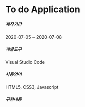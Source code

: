 # To do Application

##### 제작기간

2020-07-05 ~ 2020-07-08

##### 개발도구

Visual Studio Code

##### 사용언어

HTML5, CSS3, Javascript

##### 구현내용
